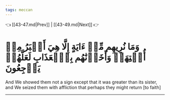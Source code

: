 ```yaml
---
tags: meccan
---
```


👈 [[43-47.md|Prev]] | [[43-49.md|Next]] 👉

# وَمَا نُرِيهِم مِّنۡ ءَايَةٍ إِلَّا هِيَ أَكۡبَرُ مِنۡ أُخۡتِهَاۖ وَأَخَذۡنَٰهُم بِٱلۡعَذَابِ لَعَلَّهُمۡ يَرۡجِعُونَ

And We showed them not a sign except that it was greater than its sister, and We seized them with affliction that perhaps they might return [to faith]

---

